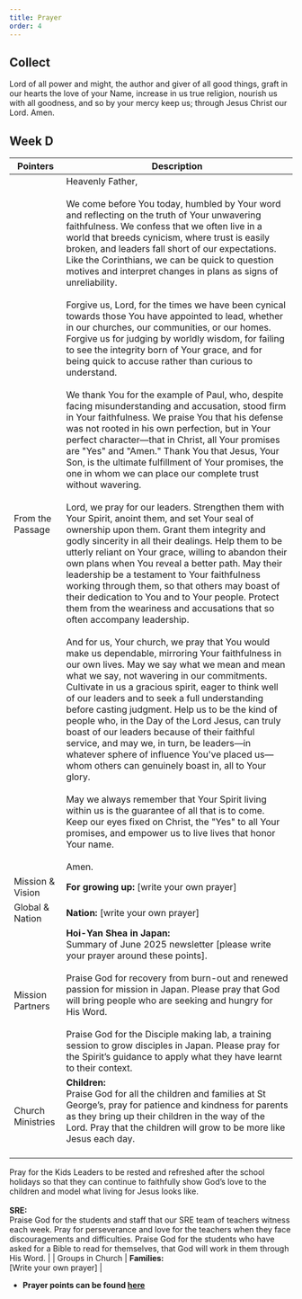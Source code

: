 ```yaml
---
title: Prayer
order: 4
---
```


## Collect
Lord of all power and might, the author and giver of all good things, graft in our hearts the love of your Name, increase in us true religion, nourish us with all goodness, and so by your mercy keep us; through Jesus Christ our Lord. Amen.


## Week D

| Pointers | Description |
| --- | --- |
| From the Passage | Heavenly Father,<br><br> We come before You today, humbled by Your word and reflecting on the truth of Your unwavering faithfulness. We confess that we often live in a world that breeds cynicism, where trust is easily broken, and leaders fall short of our expectations. Like the Corinthians, we can be quick to question motives and interpret changes in plans as signs of unreliability.<br><br>Forgive us, Lord, for the times we have been cynical towards those You have appointed to lead, whether in our churches, our communities, or our homes. Forgive us for judging by worldly wisdom, for failing to see the integrity born of Your grace, and for being quick to accuse rather than curious to understand.<br><br>We thank You for the example of Paul, who, despite facing misunderstanding and accusation, stood firm in Your faithfulness. We praise You that his defense was not rooted in his own perfection, but in Your perfect character—that in Christ, all Your promises are "Yes" and "Amen." Thank You that Jesus, Your Son, is the ultimate fulfillment of Your promises, the one in whom we can place our complete trust without wavering.<br><br>Lord, we pray for our leaders. Strengthen them with Your Spirit, anoint them, and set Your seal of ownership upon them. Grant them integrity and godly sincerity in all their dealings. Help them to be utterly reliant on Your grace, willing to abandon their own plans when You reveal a better path. May their leadership be a testament to Your faithfulness working through them, so that others may boast of their dedication to You and to Your people. Protect them from the weariness and accusations that so often accompany leadership.<br><br>And for us, Your church, we pray that You would make us dependable, mirroring Your faithfulness in our own lives. May we say what we mean and mean what we say, not wavering in our commitments. Cultivate in us a gracious spirit, eager to think well of our leaders and to seek a full understanding before casting judgment. Help us to be the kind of people who, in the Day of the Lord Jesus, can truly boast of our leaders because of their faithful service, and may we, in turn, be leaders—in whatever sphere of influence You've placed us—whom others can genuinely boast in, all to Your glory.<br><br>May we always remember that Your Spirit living within us is the guarantee of all that is to come. Keep our eyes fixed on Christ, the "Yes" to all Your promises, and empower us to live lives that honor Your name.<br><br>Amen. |
| Mission & Vision | **For growing up:** [write your own prayer] | 
| Global & Nation | **Nation:** [write your own prayer] |
| Mission Partners | **Hoi-Yan Shea in Japan:** <br> Summary of June 2025 newsletter [please write your prayer around these points].<br><br> Praise God for recovery from burn-out and renewed passion for mission in Japan. Please pray that God will bring people who are seeking and hungry for His Word.<br><br> Praise God for the Disciple making lab, a training session to grow disciples in Japan. Please pray for the Spirit’s guidance to apply what they have learnt to their context. |
| Church Ministries | **Children:** <br>Praise God for all the children and families at St George’s, pray for patience and kindness for parents as they bring up their children in the way of the Lord. Pray that the children will grow to be more like Jesus each day. <br><br>
Pray for the Kids Leaders to be rested and refreshed after the school holidays so that they can continue to faithfully show God’s love to the children and model what living for Jesus looks like.
 <br><br> **SRE:** <br>Praise God for the students and staff that our SRE team of teachers witness each week. Pray for perseverance and love for the teachers when they face discouragements and difficulties. Praise God for the students who have asked for a Bible to read for themselves, that God will work in them through His Word. |
| Groups in Church | **Families:** <br>[Write your own prayer] |



- **Prayer points can be found [here](https://stgeorgeshurstville.org.au/prayer)**

